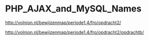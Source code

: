 # PHP_AJAX_and_MySQL_Names

http://volnion.nl/bewijzenmap/periode1.4/fro/opdracht2/


http://volnion.nl/bewijzenmap/periode1.4/fro/opdracht2/opdrachtb/
